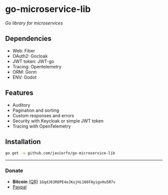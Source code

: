 # go-microservice-lib
*Go library for microservices*

## Dependencies
- Web: Fiber
- OAuth2: Gocloak
- JWT token: JWT-go
- Tracing: Opentelemetry
- ORM: Gorm
- ENV: Godot

## Features
- Auditory
- Pagination and sorting
- Custom responses and errors
- Security with Keycloak or simple JWT token
- Tracing with OpenTelemetry

## Installation
```bash
go get -u github.com/javiorfo/go-microservice-lib
```

---

### Donate
- **Bitcoin** [(QR)](https://raw.githubusercontent.com/javiorfo/img/master/crypto/bitcoin.png)  `1GqdJ63RDPE4eJKujHi166FAyigvHu5R7v`
- [Paypal](https://www.paypal.com/donate/?hosted_button_id=FA7SGLSCT2H8G)
